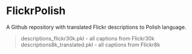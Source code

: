 # FlickrPolish
A Github repository with translated Flickr descriptions to Polish language.
> descriptions_flickr30k.pkl - all captions from Flickr30k
> descriptions8k_translated.pkl - all captions from Flickr8k
